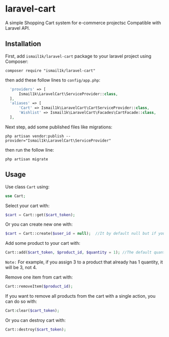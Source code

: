 # laravel-cart
A simple Shopping Cart system for e-commerce projectsc Compatible with Laravel API.

## Installation
First, add `ismail1k/laravel-cart` package to your laravel project using Composer:
```shell
composer require "ismail1k/laravel-cart"
```
then add these follow lines to `config/app.php`:
```php
  'providers' => [
      Ismail1k\LaravelCart\ServiceProvider::class,
  ],
  'aliases' => [
      'Cart' => Ismail1k\LaravelCart\CartServiceProvider::class,
      'Wishlist' => Ismail1k\LaravelCart\Facades\CartFacade::class,
  ],
```
Next step, add some published files like migrations: 
```shell
php artisan vendor:publish --provider="Ismail1k\LaravelCart\ServiceProvider"
```
then run the follow line:
```shell
php artisan migrate
```

## Usage
Use class `Cart` using: 
```php
use Cart;
```
Select your cart with: 
```php
$cart = Cart::get($cart_token);
```
Or you can create new one with: 
```php
$cart = Cart::create($user_id = null);  //It by default null but if you want to link that created cart to a specified user, You can pass `user_id` parameter.
```
Add some product to your cart with:
```php
Cart::add($cart_token, $product_id, $quantity = 1); //The default quantity is 1, that means if you don't specify the quantity, 1 will be added automatically.
```
`Note:` For example, if you assign 3 to a product that already has 1 quantity, it will be 3, not 4.

Remove one item from cart with:
```php
Cart::removeItem($product_id);
```
If you want to remove all products from the cart with a single action, you can do so with: 
```php
Cart:clear($cart_token);
```
Or you can destroy cart with:
```php
Cart::destroy($cart_token);
```
